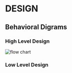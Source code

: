 # DESIGN

## Behavioral Digrams

### High Level Design


![flow chart](https://user-images.githubusercontent.com/81153072/153632040-636fac8d-70ea-4b16-b8b4-4207a3ad4cef.png)

### Low Level Design






